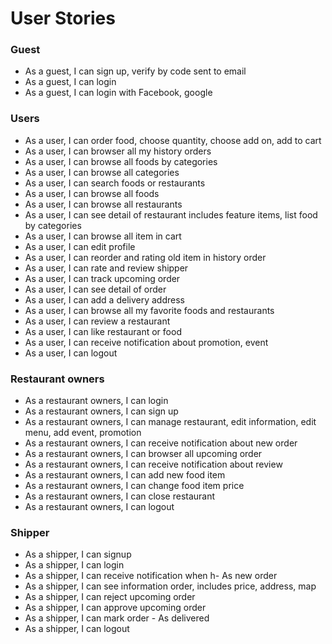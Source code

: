 # User Stories

### Guest
- As a guest, I can sign up, verify by code sent to email
- As a guest, I can login
- As a guest, I can login with Facebook, google

### Users
- As a user, I can order food, choose quantity, choose add on, add to cart
- As a user, I can browser all my history orders
- As a user, I can browse all foods by categories
- As a user, I can browse all categories
- As a user, I can search foods or restaurants
- As a user, I can browse all foods
- As a user, I can browse all restaurants
- As a user, I can see detail of restaurant includes feature items, list food by categories
- As a user, I can browse all item in cart
- As a user, I can edit profile
- As a user, I can reorder and rating old item in history order
- As a user, I can rate and review shipper
- As a user, I can track upcoming order
- As a user, I can see detail of order
- As a user, I can add a delivery address
- As a user, I can browse all my favorite foods and restaurants
- As a user, I can review a restaurant
- As a user, I can like restaurant or food
- As a user, I can receive notification about promotion, event
- As a user, I can logout

### Restaurant owners
- As a restaurant owners, I can login
- As a restaurant owners, I can sign up
- As a restaurant owners, I can manage restaurant, edit information, edit menu, add event, promotion
- As a restaurant owners, I can receive notification about new order
- As a restaurant owners, I can browser all upcoming order
- As a restaurant owners, I can receive notification about review
- As a restaurant owners, I can add new food item
- As a restaurant owners, I can change food item price
- As a restaurant owners, I can close restaurant
- As a restaurant owners, I can logout

### Shipper
- As a shipper, I can signup
- As a shipper, I can login
- As a shipper, I can receive notification when h- As new order
- As a shipper, I can see information order, includes price, address, map
- As a shipper, I can reject upcoming order
- As a shipper, I can approve upcoming order
- As a shipper, I can mark order - As delivered
- As a shipper, I can logout
